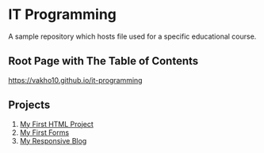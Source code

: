 # IT Programming
A sample repository which hosts file used for a specific educational course.

## Root Page with The Table of Contents
https://vakho10.github.io/it-programming

## Projects
1. [My First HTML Project](https://vakho10.github.io/it-programming/my-first-html-project)
2. [My First Forms](https://vakho10.github.io/it-programming/html-forms)
3. [My Responsive Blog](https://vakho10.github.io/it-programming/my-responsive-blog)
